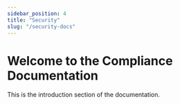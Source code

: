```yaml
---
sidebar_position: 4
title: "Security"
slug: "/security-docs"
---
```


# Welcome to the Compliance Documentation

This is the introduction section of the documentation.

